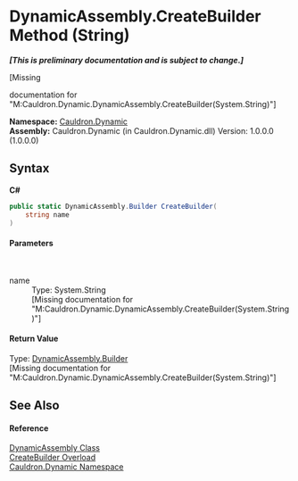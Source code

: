# DynamicAssembly.CreateBuilder Method (String)
 _**\[This is preliminary documentation and is subject to change.\]**_

\[Missing <summary> documentation for "M:Cauldron.Dynamic.DynamicAssembly.CreateBuilder(System.String)"\]

**Namespace:**&nbsp;<a href="N_Cauldron_Dynamic">Cauldron.Dynamic</a><br />**Assembly:**&nbsp;Cauldron.Dynamic (in Cauldron.Dynamic.dll) Version: 1.0.0.0 (1.0.0.0)

## Syntax

**C#**<br />
``` C#
public static DynamicAssembly.Builder CreateBuilder(
	string name
)
```


#### Parameters
&nbsp;<dl><dt>name</dt><dd>Type: System.String<br />\[Missing <param name="name"/> documentation for "M:Cauldron.Dynamic.DynamicAssembly.CreateBuilder(System.String)"\]</dd></dl>

#### Return Value
Type: <a href="T_Cauldron_Dynamic_DynamicAssembly_Builder">DynamicAssembly.Builder</a><br />\[Missing <returns> documentation for "M:Cauldron.Dynamic.DynamicAssembly.CreateBuilder(System.String)"\]

## See Also


#### Reference
<a href="T_Cauldron_Dynamic_DynamicAssembly">DynamicAssembly Class</a><br /><a href="Overload_Cauldron_Dynamic_DynamicAssembly_CreateBuilder">CreateBuilder Overload</a><br /><a href="N_Cauldron_Dynamic">Cauldron.Dynamic Namespace</a><br />